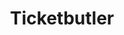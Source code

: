 ---
path: /
title: Ticketbutler

sections:

  - type: navbar
    item1: Home
    item2: Futures
    item3: Pricing
    item4: About
    item5: Blog
    item6: contact
    
  - type: header
    heading: A single platform to manage and grow your event
    text: We need some more text here, just a punch line
    button_text: Get started, it's free!

  - type: future_image_right
    heading: Lorem Ipsum sit amet
    text: Bacon ipsum dolor amet rump beef check, tri-tip sausage brisket leberkas porchetta hamburger tenderloin short
    image: img/img-7.jpg

  - type: future_image_left
    heading: Pork chop capicola shoulder doner ball
    text: Picanha capicola pancetta ball tip prosciutto buffalo salami ribeye hamburger swine. pig landjaeger swine cornedbeef fliet mignon drumstick flank capicola
    image: img/mac.png
    button_text: Create an event

  - type: tall_centered_future
    heading: Easy to get going easy to use
    text: Picanha capicola pancetta ball tip prosciutto buffalo salami ribeye hamburger swine
    image: img/img-3.jpg
    button_text: Do Somthing Now

  - type: future_image_right_second
    heading: A better understanding of your event
    text: Access, analize and manage your data from everywhere. Understand your atteendees and keep them coming back
    image: img/mac_lap.png

  - type: future_layers
    heading: Pork chop capicola shoulder doner ball
    text: Picanha capicola pancette ball tip prosciutto buffalo salami ribeye hamburger swine corned beef filet mignon drumstick flank capicola
    image: img/img-6.jpg
    button_text: Create an event

  - type: contact
    heading: Some nice thing to say here
    button_text: Do something here

  - type: footer
    
---